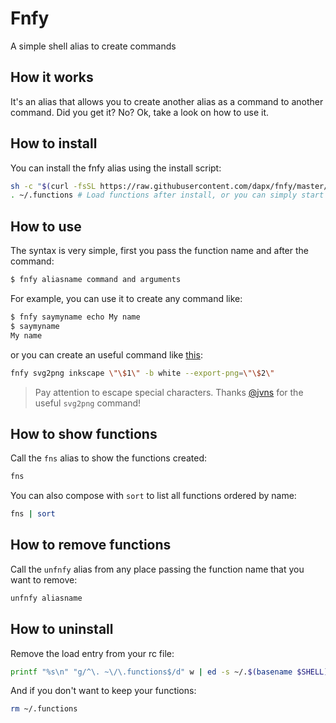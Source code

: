 # Fnfy

A simple shell alias to create commands

## How it works

It's an alias that allows you to create another alias as a command to another command.
Did you get it? No? Ok, take a look on how to use it.

## How to install

You can install the fnfy alias using the install script:

```sh
sh -c "$(curl -fsSL https://raw.githubusercontent.com/dapx/fnfy/master/install.sh)"
. ~/.functions # Load functions after install, or you can simply start a new shell session.
```

## How to use

The syntax is very simple, first you pass the function name and after the command:

```sh
$ fnfy aliasname command and arguments
```

For example, you can use it to create any command like:

```sh
$ fnfy saymyname echo My name
$ saymyname
My name
```

or you can create an useful command like [this](https://twitter.com/b0rk/status/1308070270809317377/photo/1):

```sh
fnfy svg2png inkscape \"\$1\" -b white --export-png=\"\$2\"
```

> Pay attention to escape special characters.
> Thanks [@jvns](https://github.com/jvns) for the useful `svg2png` command!

## How to show functions

Call the `fns` alias to show the functions created:

```sh
fns
```

You can also compose with `sort` to list all functions ordered by name:

```sh
fns | sort
```

## How to remove functions

Call the `unfnfy` alias from any place passing the function name that you want to remove:

```sh
unfnfy aliasname
```

## How to uninstall

Remove the load entry from your rc file:

```sh
printf "%s\n" "g/^\. ~\/\.functions$/d" w | ed -s ~/.$(basename $SHELL)rc
```

And if you don't want to keep your functions:

```sh
rm ~/.functions
```
